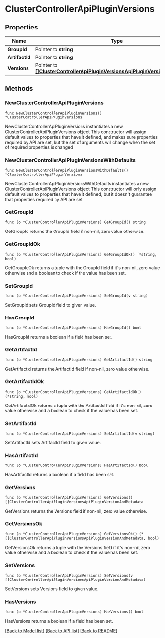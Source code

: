 # ClusterControllerApiPluginVersions

## Properties

Name | Type | Description | Notes
------------ | ------------- | ------------- | -------------
**GroupId** | Pointer to **string** |  | [optional] 
**ArtifactId** | Pointer to **string** |  | [optional] 
**Versions** | Pointer to [**[]ClusterControllerApiPluginVersionsApiPluginVersionAndMetadata**](ClusterControllerApiPluginVersionsApiPluginVersionAndMetadata.md) |  | [optional] 

## Methods

### NewClusterControllerApiPluginVersions

`func NewClusterControllerApiPluginVersions() *ClusterControllerApiPluginVersions`

NewClusterControllerApiPluginVersions instantiates a new ClusterControllerApiPluginVersions object
This constructor will assign default values to properties that have it defined,
and makes sure properties required by API are set, but the set of arguments
will change when the set of required properties is changed

### NewClusterControllerApiPluginVersionsWithDefaults

`func NewClusterControllerApiPluginVersionsWithDefaults() *ClusterControllerApiPluginVersions`

NewClusterControllerApiPluginVersionsWithDefaults instantiates a new ClusterControllerApiPluginVersions object
This constructor will only assign default values to properties that have it defined,
but it doesn't guarantee that properties required by API are set

### GetGroupId

`func (o *ClusterControllerApiPluginVersions) GetGroupId() string`

GetGroupId returns the GroupId field if non-nil, zero value otherwise.

### GetGroupIdOk

`func (o *ClusterControllerApiPluginVersions) GetGroupIdOk() (*string, bool)`

GetGroupIdOk returns a tuple with the GroupId field if it's non-nil, zero value otherwise
and a boolean to check if the value has been set.

### SetGroupId

`func (o *ClusterControllerApiPluginVersions) SetGroupId(v string)`

SetGroupId sets GroupId field to given value.

### HasGroupId

`func (o *ClusterControllerApiPluginVersions) HasGroupId() bool`

HasGroupId returns a boolean if a field has been set.

### GetArtifactId

`func (o *ClusterControllerApiPluginVersions) GetArtifactId() string`

GetArtifactId returns the ArtifactId field if non-nil, zero value otherwise.

### GetArtifactIdOk

`func (o *ClusterControllerApiPluginVersions) GetArtifactIdOk() (*string, bool)`

GetArtifactIdOk returns a tuple with the ArtifactId field if it's non-nil, zero value otherwise
and a boolean to check if the value has been set.

### SetArtifactId

`func (o *ClusterControllerApiPluginVersions) SetArtifactId(v string)`

SetArtifactId sets ArtifactId field to given value.

### HasArtifactId

`func (o *ClusterControllerApiPluginVersions) HasArtifactId() bool`

HasArtifactId returns a boolean if a field has been set.

### GetVersions

`func (o *ClusterControllerApiPluginVersions) GetVersions() []ClusterControllerApiPluginVersionsApiPluginVersionAndMetadata`

GetVersions returns the Versions field if non-nil, zero value otherwise.

### GetVersionsOk

`func (o *ClusterControllerApiPluginVersions) GetVersionsOk() (*[]ClusterControllerApiPluginVersionsApiPluginVersionAndMetadata, bool)`

GetVersionsOk returns a tuple with the Versions field if it's non-nil, zero value otherwise
and a boolean to check if the value has been set.

### SetVersions

`func (o *ClusterControllerApiPluginVersions) SetVersions(v []ClusterControllerApiPluginVersionsApiPluginVersionAndMetadata)`

SetVersions sets Versions field to given value.

### HasVersions

`func (o *ClusterControllerApiPluginVersions) HasVersions() bool`

HasVersions returns a boolean if a field has been set.


[[Back to Model list]](../README.md#documentation-for-models) [[Back to API list]](../README.md#documentation-for-api-endpoints) [[Back to README]](../README.md)


